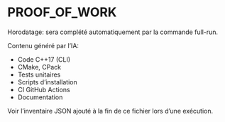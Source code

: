 # PROOF_OF_WORK

Horodatage: sera complété automatiquement par la commande full-run.

Contenu généré par l’IA:

- Code C++17 (CLI)
- CMake, CPack
- Tests unitaires
- Scripts d’installation
- CI GitHub Actions
- Documentation

Voir l’inventaire JSON ajouté à la fin de ce fichier lors d’une exécution.
